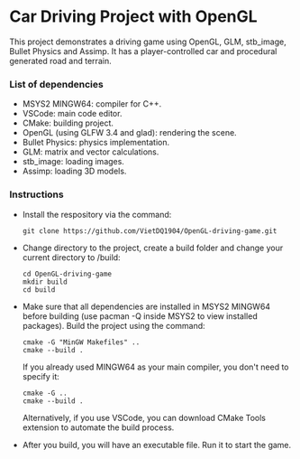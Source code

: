 # Car Driving Project with OpenGL #

This project demonstrates a driving game using OpenGL, GLM, stb_image, Bullet Physics and Assimp. It has a 
player-controlled car and procedural generated road and terrain.

<a name="dependencies"></a>

### List of dependencies ###

   - MSYS2 MINGW64: compiler for C++. 
   - VSCode: main code editor.
   - CMake: building project.
   - OpenGL (using GLFW 3.4 and glad): rendering the scene.
   - Bullet Physics: physics implementation.
   - GLM: matrix and vector calculations.
   - stb_image: loading images. 
   - Assimp: loading 3D models.

<a name = "instructions"></a>

### Instructions ###
   - Install the respository via the command:
      ```
      git clone https://github.com/VietDQ1904/OpenGL-driving-game.git
      ```
   
   - Change directory to the project, create a build folder and change your current directory to /build:
      ```
      cd OpenGL-driving-game
      mkdir build
      cd build
      ```
   
   - Make sure that all dependencies are installed in MSYS2 MINGW64 before building (use pacman -Q inside MSYS2 to view 
   installed packages). Build the project using the command: 

      ```
      cmake -G "MinGW Makefiles" ..
      cmake --build .
      ```

      If you already used MINGW64 as your main compiler, you don't need to specify it:

      ```
      cmake -G ..
      cmake --build .
      ```

      Alternatively, if you use VSCode, you can download CMake Tools extension to automate the build process.
   
   - After you build, you will have an executable file. Run it to start the game.
   
   






